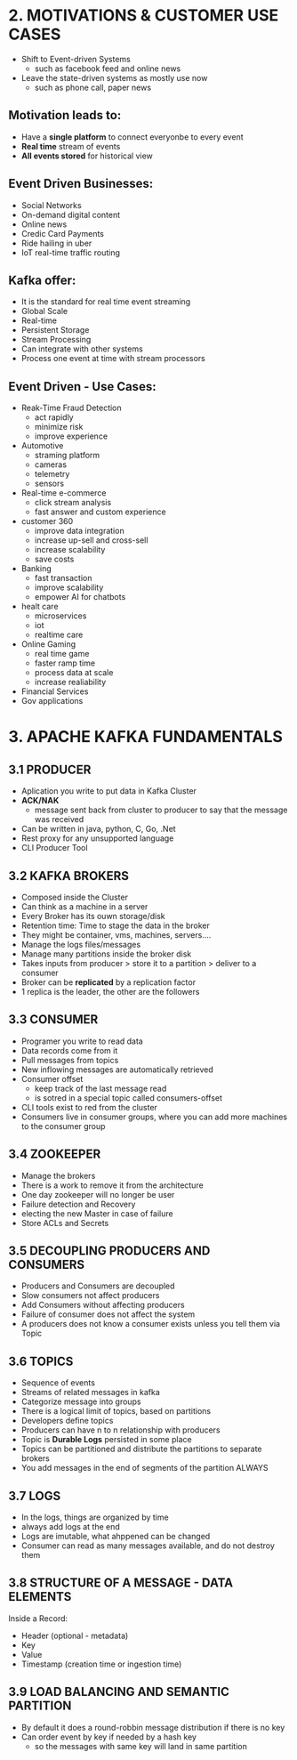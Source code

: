 # 2. MOTIVATIONS & CUSTOMER USE CASES
* Shift to Event-driven Systems
    * such as facebook feed and online news 
* Leave the state-driven systems as mostly use now 
    * such as phone call, paper news 
## Motivation leads to:
* Have a **single platform** to connect everyonbe to every event
* **Real time** stream of events
* **All events stored** for historical view

## Event Driven Businesses:
* Social Networks
* On-demand digital content
* Online news
* Credic Card Payments
* Ride hailing in uber
* IoT real-time traffic routing

## Kafka offer:
* It is the standard for real time event streaming
* Global Scale
* Real-time
* Persistent Storage
* Stream Processing
* Can integrate with other systems
* Process one event at time with stream processors

## Event Driven - Use Cases:
* Reak-Time Fraud Detection
    * act rapidly
    * minimize risk
    * improve experience
* Automotive
    * straming platform
    * cameras
    * telemetry
    * sensors
* Real-time e-commerce
    * click stream analysis
    * fast answer and custom experience
* customer 360
    * improve data integration
    * increase up-sell and cross-sell
    * increase scalability
    * save costs
* Banking
    * fast transaction
    * improve scalability
    * empower AI for chatbots
* healt care
    * microservices
    * iot
    * realtime care
* Online Gaming
    * real time game
    * faster ramp time
    * process data at scale
    * increase realiability
* Financial Services
* Gov applications

# 3. APACHE KAFKA FUNDAMENTALS
## 3.1 PRODUCER
* Aplication you write to put data in Kafka Cluster
* **ACK/NAK**
    * message sent back from cluster to producer to say that the message was received
* Can be written in java, python, C, Go, .Net
* Rest proxy for any unsupported language
* CLI Producer Tool

## 3.2 KAFKA BROKERS
* Composed inside the Cluster
* Can think as a machine in a server
* Every Broker has its ouwn storage/disk
* Retention time: Time to stage the data in the broker
* They might be container, vms, machines, servers....
* Manage the logs files/messages
* Manage many partitions inside the broker disk
* Takes inputs from producer > store it to a partition > deliver to a consumer
* Broker can be **replicated** by a replication factor
* 1 replica is the leader, the other are the followers

## 3.3 CONSUMER
* Programer you write to read data
* Data records come from it
* Pull messages from topics
* New inflowing messages are automatically retrieved
* Consumer offset
    * keep track of the last message read
    * is sotred in a special topic called consumers-offset
* CLI tools exist to red from the cluster
* Consumers live in consumer groups, where you can add more machines to the consumer group

## 3.4 ZOOKEEPER
* Manage the brokers
* There is a work to remove it from the architecture
* One day zookeeper will no longer be user
* Failure detection and Recovery
* electing the new Master in case of failure
* Store ACLs and Secrets

## 3.5 DECOUPLING PRODUCERS AND CONSUMERS
* Producers and Consumers are decoupled
* Slow consumers not affect producers
* Add Consumers without affecting producers
* Failure of consumer does not affect the system
* A producers does not know a consumer exists unless you tell them via Topic

## 3.6 TOPICS
* Sequence of events
* Streams of related messages in kafka
* Categorize message into groups
* There is a logical limit of topics, based on partitions
* Developers define topics
* Producers can have n to n relationship with producers
* Topic is  **Durable Logs** persisted in some place
* Topics can be partitioned and distribute the partitions to separate brokers
* You add messages in the end of segments of the partition ALWAYS

## 3.7 LOGS
* In the logs, things are organized by time
* always add logs at the end
* Logs are imutable, what ahppened can be changed
* Consumer can read as many messages available, and do not destroy them

## 3.8 STRUCTURE OF A MESSAGE -  DATA ELEMENTS
Inside a Record:
* Header (optional - metadata)
* Key
* Value
* Timestamp (creation time or ingestion time)

## 3.9 LOAD BALANCING AND SEMANTIC PARTITION
* By default it does a round-robbin message distribution if there is no key
* Can order event by key if needed by a hash key
    * so the messages with same key will land in same partition




